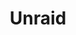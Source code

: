 ---
description: A powerful, easy operating system for servers and storage. Maximize your
  hardware with unmatched flexibility.
episode: 628
link: https://unraid.net/unplugged
shortname: unraid.net-lup
title: Unraid
---